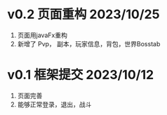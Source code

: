 # v0.2 页面重构 2023/10/25
1. 页面用javaFx重构
2. 新增了 Pvp， 副本，玩家信息，背包，世界Bosstab

# v0.1 框架提交 2023/10/12 
1. 页面完善
2. 能够正常登录，退出，战斗